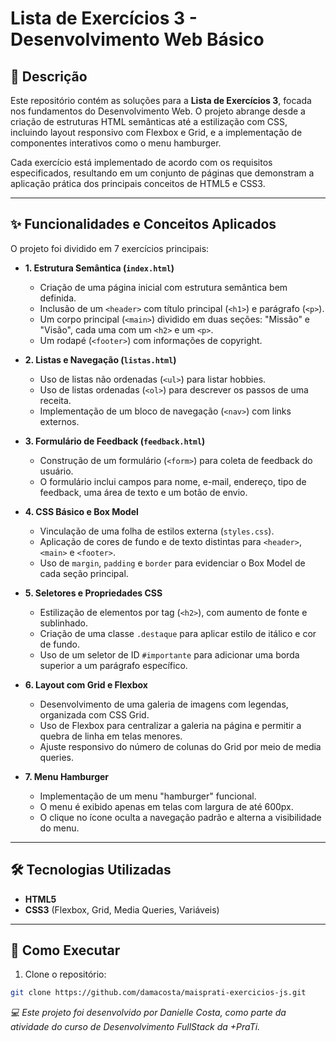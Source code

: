 # Lista de Exercícios 3 - Desenvolvimento Web Básico

## 📝 Descrição

Este repositório contém as soluções para a **Lista de Exercícios 3**, focada nos fundamentos do Desenvolvimento Web. O projeto abrange desde a criação de estruturas HTML semânticas até a estilização com CSS, incluindo layout responsivo com Flexbox e Grid, e a implementação de componentes interativos como o menu hamburger.

Cada exercício está implementado de acordo com os requisitos especificados, resultando em um conjunto de páginas que demonstram a aplicação prática dos principais conceitos de HTML5 e CSS3.

---

## ✨ Funcionalidades e Conceitos Aplicados

O projeto foi dividido em 7 exercícios principais:

* **1. Estrutura Semântica (`index.html`)**
    * Criação de uma página inicial com estrutura semântica bem definida.
    * Inclusão de um `<header>` com título principal (`<h1>`) e parágrafo (`<p>`).
    * Um corpo principal (`<main>`) dividido em duas seções: "Missão" e "Visão", cada uma com um `<h2>` e um `<p>`.
    * Um rodapé (`<footer>`) com informações de copyright.

* **2. Listas e Navegação (`listas.html`)**
    * Uso de listas não ordenadas (`<ul>`) para listar hobbies.
    * Uso de listas ordenadas (`<ol>`) para descrever os passos de uma receita.
    * Implementação de um bloco de navegação (`<nav>`) com links externos.

* **3. Formulário de Feedback (`feedback.html`)**
    * Construção de um formulário (`<form>`) para coleta de feedback do usuário.
    * O formulário inclui campos para nome, e-mail, endereço, tipo de feedback, uma área de texto e um botão de envio.

* **4. CSS Básico e Box Model**
    * Vinculação de uma folha de estilos externa (`styles.css`).
    * Aplicação de cores de fundo e de texto distintas para `<header>`, `<main>` e `<footer>`.
    * Uso de `margin`, `padding` e `border` para evidenciar o Box Model de cada seção principal.

* **5. Seletores e Propriedades CSS**
    * Estilização de elementos por tag (`<h2>`), com aumento de fonte e sublinhado.
    * Criação de uma classe `.destaque` para aplicar estilo de itálico e cor de fundo.
    * Uso de um seletor de ID `#importante` para adicionar uma borda superior a um parágrafo específico.

* **6. Layout com Grid e Flexbox**
    * Desenvolvimento de uma galeria de imagens com legendas, organizada com CSS Grid.
    * Uso de Flexbox para centralizar a galeria na página e permitir a quebra de linha em telas menores.
    * Ajuste responsivo do número de colunas do Grid por meio de media queries.

* **7. Menu Hamburger**
    * Implementação de um menu "hamburger" funcional.
    * O menu é exibido apenas em telas com largura de até 600px.
    * O clique no ícone oculta a navegação padrão e alterna a visibilidade do menu.

---

## 🛠️ Tecnologias Utilizadas

* **HTML5**
* **CSS3** (Flexbox, Grid, Media Queries, Variáveis)

---

## 🚀 Como Executar

1. Clone o repositório:

```bash
git clone https://github.com/damacosta/maisprati-exercicios-js.git
```


*💻 Este projeto foi desenvolvido por Danielle Costa, como parte da atividade do curso de Desenvolvimento FullStack da +PraTi.*
